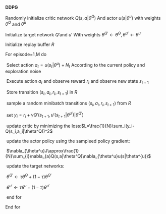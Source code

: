 **DDPG**

Randomly initialize critic network $Q(s,a|\theta^Q)$ And actor $u(s|\theta^u)$ with weights $\theta^Q$ and $\theta^u$

Initialize target network $Q'$and $u'$ With weights $\theta^{Q'} \leftarrow \theta^Q, \theta^{u'} \leftarrow \theta^u$ 

Initialize replay buffer $R$

For episode=1,M do

​	Select action $a_t=u(s_t|\theta^u)+N_t$ According to the current policy and exploration noise

​	Execute action $a_t$ and observe reward $r_t$ and observe new state $s_{t+1}$

​	Store transition $(s_t,a_t,r_t,s_{t+1})$ in $R$

​	sample a random minibatch transitions $(s_i,a_i,r_i,s_{i+1})$ from $R$

​	set $y_i = r_i+\gamma Q'(s_{t+1},u'(s_{t+1}|\theta^{u'})|\theta^{Q'})$

​	update critic by minimizing the loss:$L=\frac{1}{N}\sum_i(y_i-Q(s_i,a_i|\theta^Q))^2$

​	update the actor policy using the sampleed policy gradient:

​		$\nabla_{\theta^u}J\approx\frac{1}{N}\sum_{i}\nabla_{a}Q(s,a|\theta^Q)\nabla_{\theta^u}u(s|\theta^{u})$

​	update the target networks:

​		$\theta^{Q'}\leftarrow \tau\theta^Q+(1-\tau)\theta^{Q'}$

​		$\theta^{u'}\leftarrow \tau\theta^u+(1-\tau)\theta^{u'}$

​	end for

End for

 

